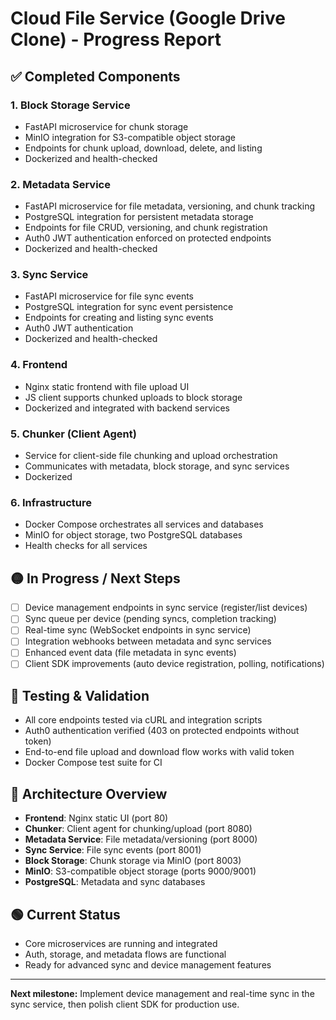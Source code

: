 # Cloud File Service (Google Drive Clone) - Progress Report

## ✅ Completed Components

### 1. Block Storage Service
- FastAPI microservice for chunk storage
- MinIO integration for S3-compatible object storage
- Endpoints for chunk upload, download, delete, and listing
- Dockerized and health-checked

### 2. Metadata Service
- FastAPI microservice for file metadata, versioning, and chunk tracking
- PostgreSQL integration for persistent metadata storage
- Endpoints for file CRUD, versioning, and chunk registration
- Auth0 JWT authentication enforced on protected endpoints
- Dockerized and health-checked

### 3. Sync Service
- FastAPI microservice for file sync events
- PostgreSQL integration for sync event persistence
- Endpoints for creating and listing sync events
- Auth0 JWT authentication
- Dockerized and health-checked

### 4. Frontend
- Nginx static frontend with file upload UI
- JS client supports chunked uploads to block storage
- Dockerized and integrated with backend services

### 5. Chunker (Client Agent)
- Service for client-side file chunking and upload orchestration
- Communicates with metadata, block storage, and sync services
- Dockerized

### 6. Infrastructure
- Docker Compose orchestrates all services and databases
- MinIO for object storage, two PostgreSQL databases
- Health checks for all services

## 🟡 In Progress / Next Steps

- [ ] Device management endpoints in sync service (register/list devices)
- [ ] Sync queue per device (pending syncs, completion tracking)
- [ ] Real-time sync (WebSocket endpoints in sync service)
- [ ] Integration webhooks between metadata and sync services
- [ ] Enhanced event data (file metadata in sync events)
- [ ] Client SDK improvements (auto device registration, polling, notifications)

## 📝 Testing & Validation

- All core endpoints tested via cURL and integration scripts
- Auth0 authentication verified (403 on protected endpoints without token)
- End-to-end file upload and download flow works with valid token
- Docker Compose test suite for CI

## 🚀 Architecture Overview

- **Frontend**: Nginx static UI (port 80)
- **Chunker**: Client agent for chunking/upload (port 8080)
- **Metadata Service**: File metadata/versioning (port 8000)
- **Sync Service**: File sync events (port 8001)
- **Block Storage**: Chunk storage via MinIO (port 8003)
- **MinIO**: S3-compatible object storage (ports 9000/9001)
- **PostgreSQL**: Metadata and sync databases

## 🟢 Current Status

- Core microservices are running and integrated
- Auth, storage, and metadata flows are functional
- Ready for advanced sync and device management features

---

**Next milestone:** Implement device management and real-time sync in the sync service, then polish client SDK for production use.
